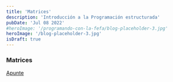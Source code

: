 ```yaml
---
title: 'Matrices'
description: 'Introducción a la Programación estructurada'
pubDate: 'Jul 08 2022'
#heroImage: '/programando-con-la-fefa/blog-placeholder-3.jpg'
heroImage: '/blog-placeholder-3.jpg'
isDraft: true
---
```


### Matrices
<a href="https://docs.google.com/document/d/16dP1MVn-AcGBH7xCdbf0ExF-j_z4t5aq8M6bQl3D2pk/" target="_blank">Apunte</a>
